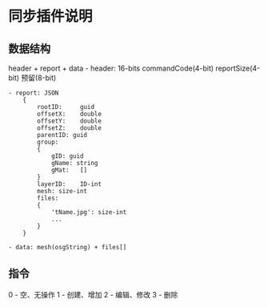 # 同步插件说明

## 数据结构

header + report + data 
	- header: 16-bits
		commandCode(4-bit)
		reportSize(4-bit)
		预留(8-bit)

	- report: JSON
		{
			rootID:		guid
			offsetX:	double
			offsetY:	double
			offsetZ:	double
			parentID: guid
			group:	
			{
				gID: guid
				gName: string
				gMat:	[]
			}
			layerID:	ID-int
			mesh: size-int
			files: 
			{
				'tName.jpg': size-int
				...
			}
		}

	- data: mesh(osgString) + files[]

## 指令

0 - 空、无操作
1 - 创建、增加
2 - 编辑、修改
3 - 删除
